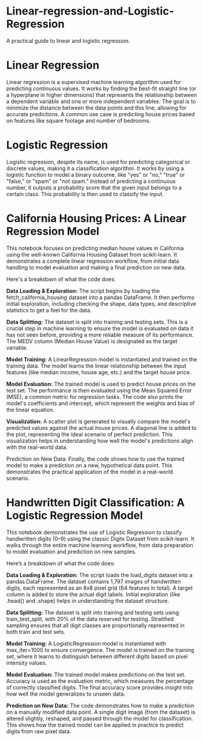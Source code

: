 # Linear-regression-and-Logistic-Regression
A practical guide to linear and logistic regression.


# Linear Regression

Linear regression  is a supervised machine learning algorithm used for predicting continuous values. It works by finding the best-fit straight line (or a hyperplane in higher dimensions) that represents the relationship between a dependent variable and one or more independent variables. The goal is to minimize the distance between the data points and this line, allowing for accurate predictions. A common use case is predicting house prices based on features like square footage and number of bedrooms.

# Logistic Regression

Logistic regression, despite its name, is used for predicting categorical or discrete values, making it a classification algorithm. It works by using a logistic function to model a binary outcome, like "yes" or "no," "true" or "false," or "spam" or "not spam." Instead of predicting a continuous number, it outputs a probability score that the given input belongs to a certain class. This probability is then used to classify the input.

# California Housing Prices: A Linear Regression Model

This notebook focuses on predicting median house values in California using the well-known California Housing Dataset from scikit-learn. It demonstrates a complete linear regression workflow, from initial data handling to model evaluation and making a final prediction on new data.

Here's a breakdown of what the code does:

**Data Loading & Exploration:** The script begins by loading the fetch_california_housing dataset into a pandas DataFrame. It then performs initial exploration, including checking the shape, data types, and descriptive statistics to get a feel for the data.

**Data Splitting:** The dataset is split into training and testing sets. This is a crucial step in machine learning to ensure the model is evaluated on data it has not seen before, providing a more reliable measure of its performance. The MEDV column (Median House Value) is designated as the target variable.

**Model Training:** A LinearRegression model is instantiated and trained on the training data. The model learns the linear relationship between the input features (like median income, house age, etc.) and the target house price.

**Model Evaluation:** The trained model is used to predict house prices on the test set. The performance is then evaluated using the Mean Squared Error (MSE), a common metric for regression tasks. The code also prints the model's coefficients and intercept, which represent the weights and bias of the linear equation.

**Visualization:** A scatter plot is generated to visually compare the model's predicted values against the actual house prices. A diagonal line is added to the plot, representing the ideal scenario of perfect prediction. This visualization helps in understanding how well the model's predictions align with the real-world data.

Prediction on New Data: Finally, the code shows how to use the trained model to make a prediction on a new, hypothetical data point. This demonstrates the practical application of the model in a real-world scenario.


# Handwritten Digit Classification: A Logistic Regression Model

This notebook demonstrates the use of Logistic Regression to classify handwritten digits (0–9) using the classic Digits Dataset from scikit-learn. It walks through the entire machine learning workflow, from data preparation to model evaluation and prediction on new samples.

Here’s a breakdown of what the code does:

**Data Loading & Exploration:**
The script loads the load_digits dataset into a pandas DataFrame. The dataset contains 1,797 images of handwritten digits, each represented as an 8x8 pixel grid (64 features in total). A target column is added to store the actual digit labels. Initial exploration (like .head() and .shape) helps in understanding the dataset structure.

**Data Splitting:**
The dataset is split into training and testing sets using train_test_split, with 20% of the data reserved for testing. Stratified sampling ensures that all digit classes are proportionally represented in both train and test sets.

**Model Training:**
A LogisticRegression model is instantiated with max_iter=1000 to ensure convergence. The model is trained on the training set, where it learns to distinguish between different digits based on pixel intensity values.

**Model Evaluation:**
The trained model makes predictions on the test set. Accuracy is used as the evaluation metric, which measures the percentage of correctly classified digits. The final accuracy score provides insight into how well the model generalizes to unseen data.

**Prediction on New Data:**
The code demonstrates how to make a prediction on a manually modified data point. A single digit image (from the dataset) is altered slightly, reshaped, and passed through the model for classification. This shows how the trained model can be applied in practice to predict digits from raw pixel data.

